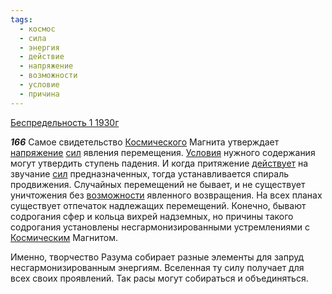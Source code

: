 ```yaml
---
tags:
  - космос
  - сила
  - энергия
  - действие
  - напряжение
  - возможности
  - условие
  - причина
---
```


[Беспредельность 1 1930г](https://127.0.0.1:4002/agni/1930)

___166___
Самое свидетельство [Космического](../../../tags/#космос) Магнита утверждает [напряжение](../../../tags/#напряжение) [сил](../../../tags/#сила) явления перемещения. [Условия](../../../tags/#условие) нужного содержания могут утвердить ступень падения. И когда притяжение [действует](../../../tags/#действие) на звучание [сил](../../../tags/#сила) предназначенных, тогда устанавливается спираль продвижения. Случайных перемещений не бывает, и не существует уничтожения без [возможности](../../../tags/#возможности) явленного возвращения. На всех планах существует отпечаток надлежащих перемещений. Конечно, бывают содрогания сфер и кольца вихрей надземных, но причины такого содрогания установлены несгармонизированными устремлениями с [Космическим](../../../tags/#космос) Магнитом.   

Именно, творчество Разума собирает разные элементы для запруд несгармонизированным энергиям. Вселенная ту силу получает для всех своих проявлений. Так расы могут собираться и объединяться.